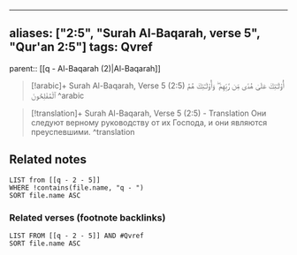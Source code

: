 
---
aliases: ["2:5", "Surah Al-Baqarah, verse 5", "Qur'an 2:5"]
tags: Qvref
---

parent:: [[q - Al-Baqarah (2)|Al-Baqarah]]

> [!arabic]+ Surah Al-Baqarah, Verse 5 (2:5)
> <span class="quran-arabic">أُو۟لَـٰٓئِكَ عَلَىٰ هُدًى مِّن رَّبِّهِمْ ۖ وَأُو۟لَـٰٓئِكَ هُمُ ٱلْمُفْلِحُونَ</span>
^arabic

> [!translation]+ Surah Al-Baqarah, Verse 5 (2:5) - Translation
> Они следуют верному руководству от их Господа, и они являются преуспевшими.
^translation



## Related notes
```dataview
LIST from [[q - 2 - 5]]
WHERE !contains(file.name, "q - ")
SORT file.name ASC
```

### Related verses (footnote backlinks)
```dataview
LIST FROM [[q - 2 - 5]] AND #Qvref
SORT file.name ASC
```

